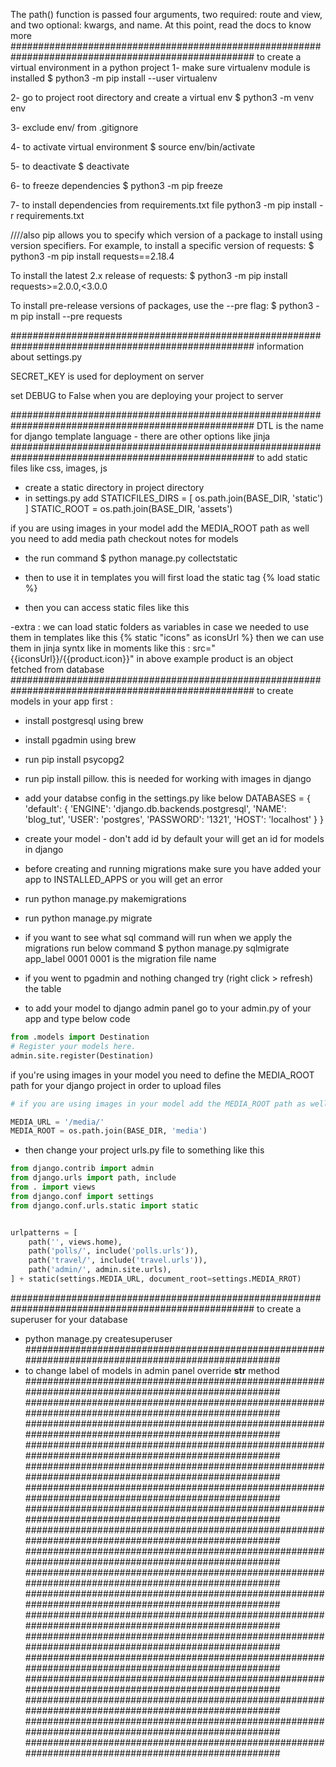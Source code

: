 The path() function is passed four arguments, two required: route and view,
and two optional: kwargs, and name. At this point, read the docs to know more
####################################################################################################
to create a virtual environment in a python project
1- make sure virtualenv module is installed
$ python3 -m pip install --user virtualenv

2- go to project root directory and create a virtual env
$ python3 -m venv env

3- exclude env/ from .gitignore

4- to activate virtual environment 
$ source env/bin/activate

5- to deactivate 
$ deactivate

6- to freeze dependencies 
$ python3 -m pip freeze

7- to install dependencies from requirements.txt file 
python3 -m pip install -r requirements.txt

////also 
pip allows you to specify which version of a package to install using version specifiers. For example, to install a specific version of requests:
$ python3 -m pip install requests==2.18.4

To install the latest 2.x release of requests:
$ python3 -m pip install requests>=2.0.0,<3.0.0

To install pre-release versions of packages, use the --pre flag:
$ python3 -m pip install --pre requests

####################################################################################################
information about settings.py

SECRET_KEY is used for deployment on server

set DEBUG to False when you are deploying your project to server  

####################################################################################################
DTL is the name for django template language - there are other options like jinja
####################################################################################################
to add static files like css, images, js 
- create a static directory in project directory 
- in settings.py add 
STATICFILES_DIRS = [
    os.path.join(BASE_DIR, 'static')
]
STATIC_ROOT = os.path.join(BASE_DIR, 'assets')

 if you are using images in your model add the MEDIA_ROOT path as well you need to add media path checkout notes for models

- the run command 
$ python manage.py collectstatic

- then to use it in templates you will first load the static tag 
{% load static %}

- then you can access static files like this
<link rel="stylesheet" type="text/css" href="{% static 'styles.css' %}"> 

-extra : we can load static folders as variables in case we needed to use them in templates like this
{% static "icons" as  iconsUrl %}
then we can use them in jinja syntx like in moments like this :
src="{{iconsUrl}}/{{product.icon}}"
in above example product is an object fetched from database
####################################################################################################
to create models in your app first :

- install postgresql using brew 
- install pgadmin using brew 
- run pip install psycopg2
- run pip install pillow. this is needed for working with images in django
- add your databse config in the settings.py like below 
DATABASES = {
    'default': {
        'ENGINE': 'django.db.backends.postgresql',
        'NAME': 'blog_tut',
        'USER': 'postgres',
        'PASSWORD': '1321',
        'HOST': 'localhost'
    }
} 


- create your model - don't add id by default your will get an id for models in django
- before creating and running migrations make sure you have added your app to INSTALLED_APPS or you will get an error
- run python manage.py makemigrations 
- run python manage.py migrate 

- if you want to see what sql command will run when we apply the migrations run below command 
$ python manage.py sqlmigrate app_label 0001 
0001 is the migration file name 

- if you went to pgadmin and nothing changed try (right click > refresh) the table

- to add your model to django admin panel go to your admin.py of your app and type below code

```python
from .models import Destination
# Register your models here.
admin.site.register(Destination)
```

if you're using images in your model you need to define the MEDIA_ROOT path for your django project in order to upload files 

```python
# if you are using images in your model add the MEDIA_ROOT path as well

MEDIA_URL = '/media/'
MEDIA_ROOT = os.path.join(BASE_DIR, 'media')
```

- then change your project  urls.py file to something like this 

```python
from django.contrib import admin
from django.urls import path, include
from . import views
from django.conf import settings
from django.conf.urls.static import static


urlpatterns = [
    path('', views.home),
    path('polls/', include('polls.urls')),
    path('travel/', include('travel.urls')),
    path('admin/', admin.site.urls),
] + static(settings.MEDIA_URL, document_root=settings.MEDIA_RROT)
```
####################################################################################################
to create a superuser for your database 
- python manage.py createsuperuser
####################################################################################################
- to change label of models in admin panel override __str__ method
####################################################################################################
####################################################################################################
####################################################################################################
####################################################################################################
####################################################################################################
####################################################################################################
####################################################################################################
####################################################################################################
####################################################################################################
####################################################################################################
####################################################################################################
####################################################################################################
####################################################################################################
####################################################################################################
####################################################################################################
####################################################################################################
####################################################################################################
####################################################################################################